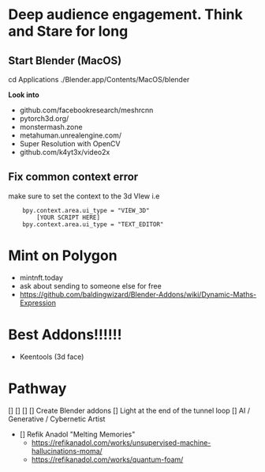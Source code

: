 # Deep audience engagement. Think and Stare for long

## Start Blender (MacOS)
cd Applications
./Blender.app/Contents/MacOS/blender

**Look into**
- github.com/facebookresearch/meshrcnn
- pytorch3d.org/
- monstermash.zone
- metahuman.unrealengine.com/
- Super Resolution with OpenCV
- github.com/k4yt3x/video2x


## Fix common context error
make sure to set the context to the 3d VIew
i.e 
```
    bpy.context.area.ui_type = "VIEW_3D"
        [YOUR SCRIPT HERE]
    bpy.context.area.ui_type = "TEXT_EDITOR"
```
# Mint on Polygon 
- mintnft.today
- ask about sending to someone else for free
- https://github.com/baldingwizard/Blender-Addons/wiki/Dynamic-Maths-Expression


# Best Addons!!!!!!
- Keentools (3d face)








# Pathway
[]
[]
[]
[] Create Blender addons
[] Light at the end of the tunnel loop
[] AI / Generative / Cybernetic Artist
 - [] Refik Anadol "Melting Memories"
   - https://refikanadol.com/works/unsupervised-machine-hallucinations-moma/
   - https://refikanadol.com/works/quantum-foam/

